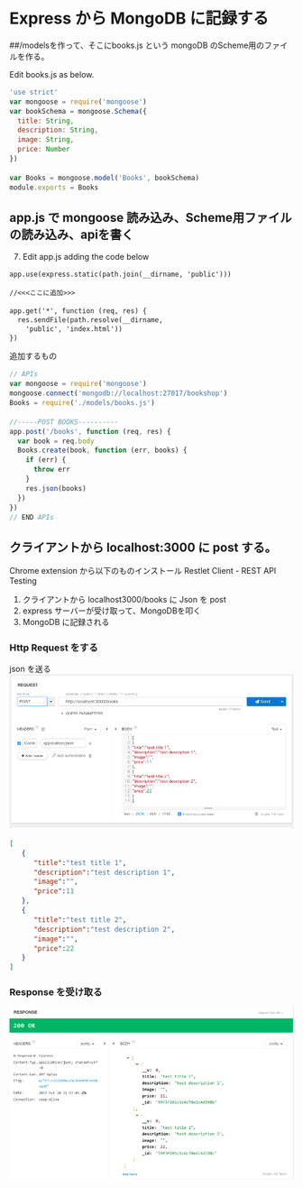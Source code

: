 # Express から MongoDB に記録する

##/modelsを作って、そこにbooks.js という mongoDB のScheme用のファイルを作る。

Edit books.js as below.  



```js
'use strict'
var mongoose = require('mongoose')
var bookSchema = mongoose.Schema({
  title: String,
  description: String,
  image: String,
  price: Number
})

var Books = mongoose.model('Books', bookSchema)
module.exports = Books
```


## app.js で mongoose 読み込み、Scheme用ファイルの読み込み、apiを書く

7. Edit app.js adding the code below

```
app.use(express.static(path.join(__dirname, 'public')))

//<<<ここに追加>>>

app.get('*', function (req, res) {
  res.sendFile(path.resolve(__dirname,
    'public', 'index.html'))
})

```

追加するもの

```js
// APIs
var mongoose = require('mongoose')
mongoose.connect('mongodb://localhost:27017/bookshop')
Books = require('./models/books.js')

//-----POST BOOKS----------
app.post('/books', function (req, res) {
  var book = req.body
  Books.create(book, function (err, books) {
    if (err) {
      throw err
    }
    res.json(books)
  })
})
// END APIs
```

## クライアントから localhost:3000 に post する。

Chrome extension から以下のものインストール
Restlet Client - REST API Testing


1. クライアントから localhost3000/books に Json を post   
1. express サーバーが受け取って、MongoDBを叩く
1. MongoDB に記録される


### Http Request をする
json を送る
![](/assets/req.png)

```json
[
   {
      "title":"test title 1",
      "description":"test description 1",
      "image":"",
      "price":11
   },
   {
      "title":"test title 2",
      "description":"test description 2",
      "image":"",
      "price":22
   }
]
```

### Response を受け取る
![](/assets/res.png)
